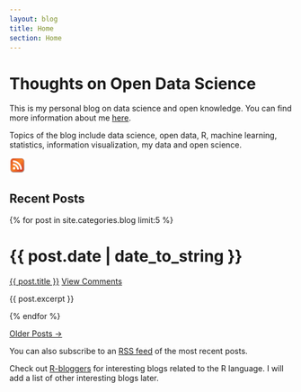 ```yaml
---
layout: blog
title: Home
section: Home
---
```


Thoughts on Open Data Science
==========================================

This is my personal blog on data science and open knowledge. You can find more information about me [here](../info).

Topics of the blog include data science, open data, R, machine learning, statistics, information visualization, my data and open science. 

<!--
More [information](info.html) about this blog and a complete archive of [past](past.html) posts, are available via links at the top of the page.
-->
<a href="/blog/atom.xml"><img src="/images/rss.png" alt="Atom Feed" style="height: 2em; margin-right:2.5em;" class="right"/></a>

Recent Posts
------------

{% for post in site.categories.blog limit:5 %}
<div class="section list">
  <h1>{{ post.date | date_to_string }}</h1>
  <p class="line">
  <a class="title" href="{{ post.url }}">{{ post.title }}</a>
  <a class="comments" href="{{ post.url }}#disqus_thread">View Comments</a>
  </p>
  <p class="excerpt">{{ post.excerpt }}</p>

</div>
{% endfor %}

<p>
<a href="past.html">Older Posts &rarr;</a>
</p>


You can also subscribe to an [RSS feed][] of the most recent posts.

Check out [R-bloggers] for interesting blogs related to the R language. I will add a list of other interesting blogs later.

[RSS feed]: /blog/atom.xml
[R-bloggers]: http://www.r-bloggers.com/


<!-- Add DISQUS stuff from mark/iem/index.markdown -->
